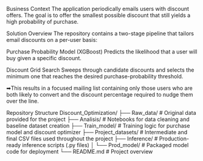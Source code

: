 Business Context
The application periodically emails users with discount offers. The goal is to offer the smallest possible discount that still yields a high probability of purchase.

Solution Overview
The repository contains a two-stage pipeline that tailors email discounts on a per-user basis:

Purchase Probability Model (XGBoost)
Predicts the likelihood that a user will buy given a specific discount.

Discount Grid Search
Sweeps through candidate discounts and selects the minimum one that reaches the desired purchase-probability threshold.

➡This results in a focused mailing list containing only those users who are both likely to convert and the discount percentage required to nudge them over the line.

Repository Structure
Discount_Optimization/
├── Raw_data/              # Original data provided for the project
├── Analisis/              # Notebooks for data cleaning and baseline dataset creation
├── Train_model/           # Training logic for purchase model and discount optimizer
├── Project_datasets/      # Intermediate and final CSV files used throughout the project
├── Inference/             # Production-ready inference scripts (.py files)
│   └── Prod_model/        # Packaged model code for deployment
└── README.md              # Project overview
